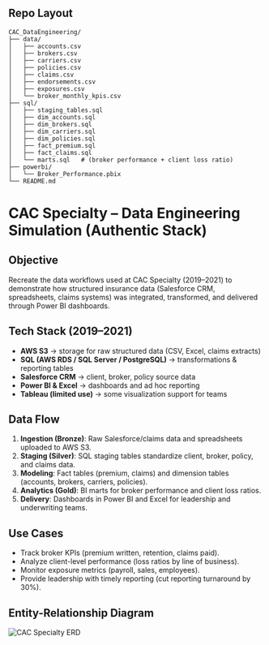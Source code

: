 ## Repo Layout
```
CAC_DataEngineering/
├── data/                
│   ├── accounts.csv
│   ├── brokers.csv
│   ├── carriers.csv
│   ├── policies.csv
│   ├── claims.csv
│   ├── endorsements.csv
│   ├── exposures.csv
│   └── broker_monthly_kpis.csv
├── sql/                 
│   ├── staging_tables.sql
│   ├── dim_accounts.sql
│   ├── dim_brokers.sql
│   ├── dim_carriers.sql
│   ├── dim_policies.sql
│   ├── fact_premium.sql
│   ├── fact_claims.sql
│   └── marts.sql   # (broker performance + client loss ratio)
├── powerbi/            
│   └── Broker_Performance.pbix
└── README.md
```
# CAC Specialty – Data Engineering Simulation (Authentic Stack)

## Objective
Recreate the data workflows used at CAC Specialty (2019–2021) to demonstrate how structured insurance data (Salesforce CRM, spreadsheets, claims systems) was integrated, transformed, and delivered through Power BI dashboards.

## Tech Stack (2019–2021)
- **AWS S3** → storage for raw structured data (CSV, Excel, claims extracts)
- **SQL (AWS RDS / SQL Server / PostgreSQL)** → transformations & reporting tables
- **Salesforce CRM** → client, broker, policy source data
- **Power BI & Excel** → dashboards and ad hoc reporting
- **Tableau (limited use)** → some visualization support for teams

## Data Flow
1. **Ingestion (Bronze)**: Raw Salesforce/claims data and spreadsheets uploaded to AWS S3.  
2. **Staging (Silver)**: SQL staging tables standardize client, broker, policy, and claims data.  
3. **Modeling**: Fact tables (premium, claims) and dimension tables (accounts, brokers, carriers, policies).  
4. **Analytics (Gold)**: BI marts for broker performance and client loss ratios.  
5. **Delivery**: Dashboards in Power BI and Excel for leadership and underwriting teams.

## Use Cases
- Track broker KPIs (premium written, retention, claims paid).
- Analyze client-level performance (loss ratios by line of business).
- Monitor exposure metrics (payroll, sales, employees).
- Provide leadership with timely reporting (cut reporting turnaround by 30%).

## Entity-Relationship Diagram
![CAC Specialty ERD](CAC_ERD.png)

